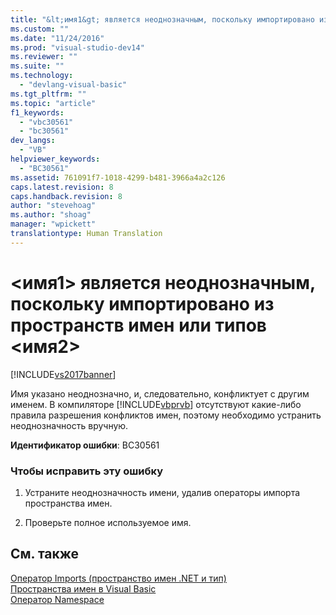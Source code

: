 ```yaml
---
title: "&lt;имя1&gt; является неоднозначным, поскольку импортировано из пространств имен или типов &lt;имя2&gt; | Microsoft Docs"
ms.custom: ""
ms.date: "11/24/2016"
ms.prod: "visual-studio-dev14"
ms.reviewer: ""
ms.suite: ""
ms.technology: 
  - "devlang-visual-basic"
ms.tgt_pltfrm: ""
ms.topic: "article"
f1_keywords: 
  - "vbc30561"
  - "bc30561"
dev_langs: 
  - "VB"
helpviewer_keywords: 
  - "BC30561"
ms.assetid: 761091f7-1018-4299-b481-3966a4a2c126
caps.latest.revision: 8
caps.handback.revision: 8
author: "stevehoag"
ms.author: "shoag"
manager: "wpickett"
translationtype: Human Translation
---
```

# &lt;имя1&gt; является неоднозначным, поскольку импортировано из пространств имен или типов &lt;имя2&gt;
[!INCLUDE[vs2017banner](../../../csharp/includes/vs2017banner.md)]

Имя указано неоднозначно, и, следовательно, конфликтует с другим именем.  В компиляторе [!INCLUDE[vbprvb](../../../csharp/programming-guide/concepts/linq/includes/vbprvb_md.md)] отсутствуют какие\-либо правила разрешения конфликтов имен, поэтому необходимо устранить неоднозначность вручную.  
  
 **Идентификатор ошибки**: BC30561  
  
### Чтобы исправить эту ошибку  
  
1.  Устраните неоднозначность имени, удалив операторы импорта пространства имен.  
  
2.  Проверьте полное используемое имя.  
  
## См. также  
 [Оператор Imports \(пространство имен .NET и тип\)](../../../visual-basic/language-reference/statements/imports-statement-net-namespace-and-type.md)   
 [Пространства имен в Visual Basic](../../../visual-basic/programming-guide/program-structure/namespaces.md)   
 [Оператор Namespace](../../../visual-basic/language-reference/statements/namespace-statement.md)